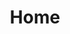 ---
home: true
title: Home
heroImage: 'codeclan_logo_lighttheme.png'
heroImageDark: 'codeclan_logo_darktheme.png'
actions:
  - text: View Lessons
    link: /codeclan/
    type: primary   
footer: Configured by Mark Burns
---